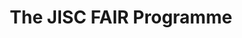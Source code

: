 ---
abstract: null
creators:
- Neil Beagrie
date: null
document_url: https://services.phaidra.univie.ac.at/api/object/o:295025/download
grand_parent: iPRES
institutions: []
keywords:
- beijing
landing_page_url: https://phaidra.univie.ac.at/o:295025
language: eng
layout: publication
license: CC BY-SA 3.0 AT
notes_url: null
parent: iPRES 2004
publication_type: presentation
size: 111193
slides_url: null
source_name: iPRES
stream_url: null
title: The JISC FAIR Programme
year: 2004
---